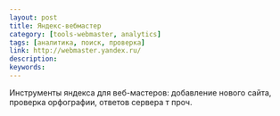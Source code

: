 ```yaml
---
layout: post
title: Яндекс-вебмастер
category: [tools-webmaster, analytics]
tags: [аналитика, поиск, проверка]
link: http://webmaster.yandex.ru/
description:
keywords:
---
```


<p>Инструменты яндекса для веб-мастеров: добавление нового сайта, проверка орфографии, ответов сервера т проч.</p>
